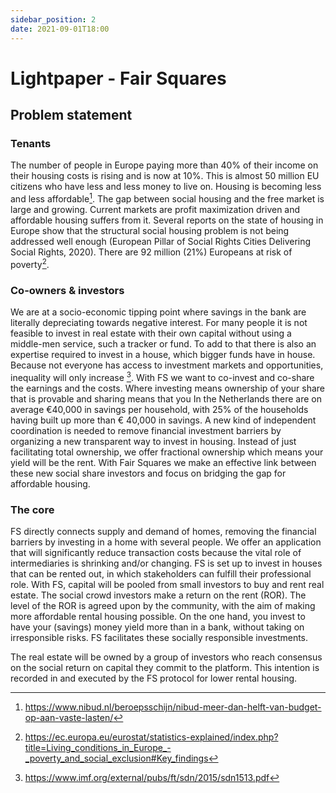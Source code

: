 ```yaml
---
sidebar_position: 2
date: 2021-09-01T18:00
---
```


# Lightpaper - Fair Squares

## Problem statement

### Tenants

The number of people in Europe paying more than 40% of their income on their housing costs is rising and is now at 10%. This is almost 50 million EU citizens who have less and less money to live on. Housing is becoming less and less affordable[^1].
The gap between social housing and the free market is large and growing. Current markets are profit maximization driven and affordable housing suffers from it.
Several reports on the state of housing in Europe show that the structural social housing problem is not being addressed well enough (European Pillar of Social Rights Cities Delivering Social Rights, 2020). There are 92 million (21%) Europeans at risk of poverty[^2].

[^1]: https://www.nibud.nl/beroepsschijn/nibud-meer-dan-helft-van-budget-op-aan-vaste-lasten/
[^2]: https://ec.europa.eu/eurostat/statistics-explained/index.php?title=Living_conditions_in_Europe_-_poverty_and_social_exclusion#Key_findings

### Co-owners & investors

We are at a socio-economic tipping point where savings in the bank are literally depreciating towards negative interest. For many people it is not feasible to invest in real estate with their own capital without using a middle-men service, such a tracker or fund. To add to that there is also an expertise required to invest in a house, which bigger funds have in house. Because not everyone has access to investment markets and opportunities, inequality will only increase [^3]. With FS we want to co-invest and co-share the earnings and the costs. Where investing means ownership of your share that is provable and sharing means that you
In the Netherlands there are on average €40,000 in savings per household, with 25% of the households having built up more than € 40,000 in savings. A new kind of independent coordination is needed to remove financial investment barriers by organizing a new transparent way to invest in housing. Instead of just facilitating total ownership, we offer fractional ownership which means your yield will be the rent. With Fair Squares we make an effective link between these new social share investors and focus on bridging the gap for affordable housing.

[^3]: https://www.imf.org/external/pubs/ft/sdn/2015/sdn1513.pdf

### The core

FS directly connects supply and demand of homes, removing the financial barriers by investing in a home with several people. We offer an application that will significantly reduce transaction costs because the vital role of intermediaries is shrinking and/or changing. FS is set up to invest in houses that can be rented out, in which stakeholders can fulfill their professional role.
With FS, capital will be pooled from small investors to buy and rent real estate. The social crowd investors make a return on the rent (ROR). The level of the ROR is agreed upon by the community, with the aim of making more affordable rental housing possible. On the one hand, you invest to have your (savings) money yield more than in a bank, without taking on irresponsible risks. FS facilitates these socially responsible investments.

The real estate will be owned by a group of investors who reach consensus on the social return on capital they commit to the platform. This intention is recorded in and executed by the FS protocol for lower rental housing.
